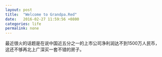 ```yaml
---
layout: post
title:  "Welcome to Grandpa.Red"
date:   2016-02-27 11:59:56 +0800
categories: life
permalink: none
---
```


最近很火的话题是在说中国近五分之一的上市公司净利润达不到1500万人民币，这还不够再北上广深买一套不错的房子。